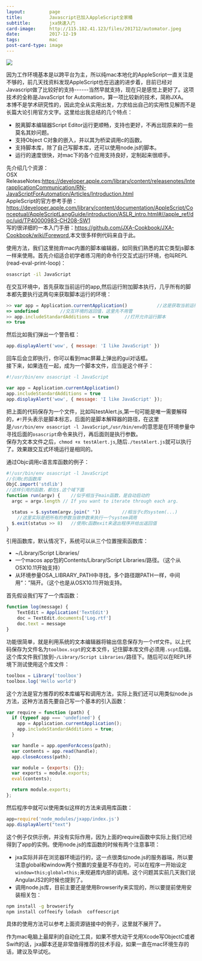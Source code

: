 ```yaml
---
layout:         page
title:          Javascript已加入AppleScript全家桶
subtitle:       jxa快速入门
card-image:     http://115.182.41.123/files/201712/automator.jpeg
date:           2017-12-19
tags:           mac
post-card-type: image
---
```

![](http://115.182.41.123/files/201712/automator.jpeg)

因为工作环境基本是以跨平台为主，所以纯mac本地化的AppleScript一直关注是不够的，前几天找资料发现AppleScript也在迅速的进步着，目前已经对Javascript做了比较好的支持------当然早就支持，现在只是感觉上更好了。这项技术的全称是JavaScript for Automation，算一项比较新的技术，简称JXA。  
本博不是学术研究性的，因此完全从实用出发，力求给出自己的实用性见解而不是长篇大论引用官方文字。这里给出我总结的几个特点：  
* 脱离脚本编辑器Script Editor运行更顺畅，支持也更好，不再出现原来的一些莫名其妙问题。
* 支持Object C对象的嵌入，并以其为桥梁调用c的函数。
* 支持脚本库，除了自己写脚本库，还可以使用node.js的脚本。
* 运行的速度很快，对mac下的各个应用支持良好，定制起来很顺手。

先介绍几个资源：  
OSX ReleaseNotes:<https://developer.apple.com/library/content/releasenotes/InterapplicationCommunication/RN-JavaScriptForAutomation/Articles/Introduction.html>  
AppleScript的官方参考手册：<https://developer.apple.com/library/content/documentation/AppleScript/Conceptual/AppleScriptLangGuide/introduction/ASLR_intro.html#//apple_ref/doc/uid/TP40000983-CH208-SW1>  
写的很详细的一本入门手册：<https://github.com/JXA-Cookbook/JXA-Cookbook/wiki/Foreword>,本文很多样例代码来自于此。  

使用方法，我们这里抛弃mac内置的脚本编辑器，如同我们熟悉的其它类型js脚本一样来使用。首先介绍适合初学者练习用的命令行交互式运行环境，也叫REPL (read-eval-print-loop)：
```bash
osascript -il JavaScript
```
在交互环境中，首先获取当前运行的app,然后运行附加脚本执行，几乎所有的脚本都先要执行这两句来获取脚本运行的环境：
```js
>> var app = Application.currentApplication()			//这是获取当前运行的app
=> undefined		//交互环境的返回值，这里先不用管
>> app.includeStandardAdditions = true		//打开允许运行脚本
=> true
```
然后比如我们弹出一个警告框：
```js
app.displayAlert('wow', { message: 'I like JavaScript' })
```
回车后会立即执行，你可以看到mac屏幕上弹出的gui对话框。  
接下来，如果连在一起，成为一个脚本文件，应当是这个样子：
```js
#!/usr/bin/env osascript -l JavaScript

var app = Application.currentApplication()
app.includeStandardAdditions = true
app.displayAlert('wow', { message: 'I like JavaScript' });
```
把上面的代码保存为一个文件，比如叫testAlert.js,第一句可能是唯一需要解释的，`#!`开头表示是脚本标志，后面的是脚本解释器的路径，在这里是`/usr/bin/env osascript -l JavaScript`,`/usr/bin/env`的意思是在环境参量中寻找后面的`osascript`命令来执行，再后面则是执行参数。  
保存为文本文件之后，`chmod +x testAlert.js`,随后`./testAlert.js`就可以执行了。效果跟交互式环境运行是相同的。  

通过Objc调用c语言库函数的例子：  
```js
#!/usr/bin/env osascript -l JavaScript
//引用c的函数库
ObjC.import('stdlib')
//这样引用的函数，都在$.这个域下面
function run(argv) {    //似乎相当于main函数，是自动启动的
  argc = argv.length // If you want to iterate through each arg.

  status = $.system(argv.join(" "))        //相当于c的system(...)
    //这里实际是把所有的参数当做参数来执行一个system调用
  $.exit(status >> 8)	//使用c函数exit来退出程序并给出返回值
}
```
引用函数库，默认情况下，系统可以从三个位置搜索函数库：  
* ~/Library/Script Libraries/
* 一个macos app包的Contents/Library/Script Libraries/路径。（这个从OSX10.11开始支持）
* 从环境参量OSA_LIBRARY_PATH中寻找，多个路径跟PATH一样，中间用“：”隔开。（这个也是从OSX10.11)开始支持。

首先假设我们写了一个库函数：
```js
function log(message) {
    TextEdit = Application('TextEdit')
    doc = TextEdit.documents['Log.rtf']
    doc.text = message
}
```
功能很简单，就是利用系统的文本编辑器将输出信息保存为一个rtf文件。以上代码保存为文件名为`toolbox.scpt`的文本文件，记住脚本库文件必须用`.scpt`后缀。这个库文件我们放到`~/Library/Script Libraries/`路径下。随后可以在REPL环境下测试使用这个库文件：
```js
toolbox = Library('toolbox')
toolbox.log('Hello world')
```
这个方法是官方推荐的校本库编写和调用方法，实际上我们还可以用类似node.js方法，这种方法首先要自己写一个基本的引入函数：
```js
var require = function (path) {
  if (typeof app === 'undefined') {
    app = Application.currentApplication();
    app.includeStandardAdditions = true;
  }

  var handle = app.openForAccess(path);
  var contents = app.read(handle);
  app.closeAccess(path);

  var module = {exports: {}};
  var exports = module.exports;
  eval(contents);

  return module.exports;
};
```
然后程序中就可以使用类似这样的方法来调用库函数：
```js
app=require('node_modules/jxapp/index.js')
app.displayAlert("text")
```
这个例子仅供示例，并没有实际作用，因为上面的require函数中实际上我们已经得到了app的实例。使用node.js的库函数的时候有两个注意事项：
* jxa实际并非在浏览器环境运行的，这一点很类似node.js的服务器端，所以要注意global和window两个预置的变量是不存在的，可以在程序一开始设定`window=this;global=this;`来规避库内部的调用。这个问题其实前几天我们说AngularJS2的时候也提到了。  
* 调用node.js库，目前主要还是使用Browserify来实现的，所以要提前使用安装相关包：
```bash
npm install -g browserify   
npm install coffeeify lodash  coffeescript
```
具体的使用方法可以参考上面资源链接中的例子，这里就不展开了。

作为mac电脑上最犀利的自动化工具，如果不想大动干戈用Xcode写ObjectC或者Swift的话，jxa脚本还是非常值得推荐的技术手段，如果一直在mac环境生存的话，建议及早试吃。  
